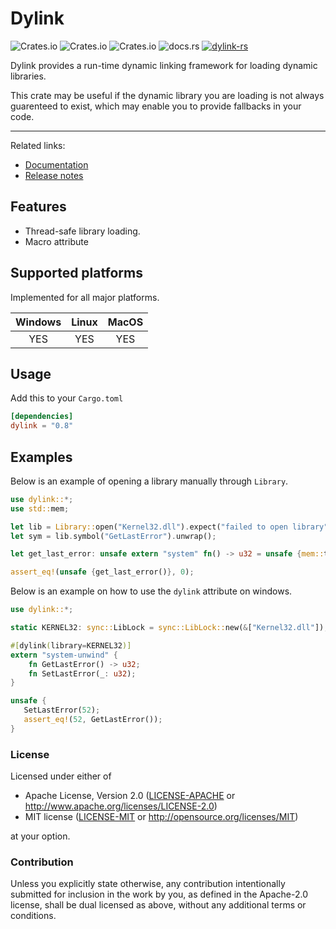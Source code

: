 # Dylink

![Crates.io](https://img.shields.io/crates/l/dylink) ![Crates.io](https://img.shields.io/crates/v/dylink) ![Crates.io](https://img.shields.io/crates/d/dylink) ![docs.rs](https://img.shields.io/docsrs/dylink) [![dylink-rs](https://github.com/Razordor/dylink/actions/workflows/rust.yml/badge.svg)](https://github.com/Razordor/dylink/actions/workflows/rust.yml)

Dylink provides a run-time dynamic linking framework for loading dynamic libraries.

This crate may be useful if the dynamic library you are loading is not always guarenteed
to exist, which may enable you to provide fallbacks in your code.

----

Related links:

* [Documentation](https://docs.rs/dylink)
* [Release notes](https://github.com/Razordor/dylink/releases)

## Features

* Thread-safe library loading.
* Macro attribute

## Supported platforms

Implemented for all major platforms.

| Windows | Linux | MacOS |
|:-------:|:-----:|:-----:|
| YES     | YES   | YES   |

## Usage

Add this to your `Cargo.toml`

```toml
[dependencies]
dylink = "0.8"
```

## Examples

Below is an example of opening a library manually through `Library`.

```rust
use dylink::*;
use std::mem;

let lib = Library::open("Kernel32.dll").expect("failed to open library");
let sym = lib.symbol("GetLastError").unwrap();

let get_last_error: unsafe extern "system" fn() -> u32 = unsafe {mem::transmute(sym.cast::<()>())};

assert_eq!(unsafe {get_last_error()}, 0);
```

Below is an example on how to use the `dylink` attribute on windows.

```rust
use dylink::*;

static KERNEL32: sync::LibLock = sync::LibLock::new(&["Kernel32.dll"]);

#[dylink(library=KERNEL32)]
extern "system-unwind" {
    fn GetLastError() -> u32;
    fn SetLastError(_: u32);
}

unsafe {
   SetLastError(52);
   assert_eq!(52, GetLastError());
}
```

### License

Licensed under either of

* Apache License, Version 2.0
   ([LICENSE-APACHE](LICENSE-APACHE) or <http://www.apache.org/licenses/LICENSE-2.0>)
* MIT license
   ([LICENSE-MIT](LICENSE-MIT) or <http://opensource.org/licenses/MIT>)

at your option.

### Contribution

Unless you explicitly state otherwise, any contribution intentionally submitted
for inclusion in the work by you, as defined in the Apache-2.0 license, shall be
dual licensed as above, without any additional terms or conditions.
